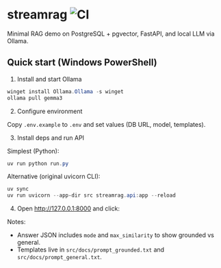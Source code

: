 # streamrag <img alt="CI" src="https://github.com/StreamingRAG/streamrag/actions/workflows/ci.yml/badge.svg">

Minimal RAG demo on PostgreSQL + pgvector, FastAPI, and local LLM via Ollama.

## Quick start (Windows PowerShell)

1) Install and start Ollama

```powershell
winget install Ollama.Ollama -s winget
ollama pull gemma3
```

2) Configure environment

Copy `.env.example` to `.env` and set values (DB URL, model, templates).

3) Install deps and run API

Simplest (Python):

```powershell
uv run python run.py
```

Alternative (original uvicorn CLI):

```powershell
uv sync
uv run uvicorn --app-dir src streamrag.api:app --reload
```

4) Open http://127.0.0.1:8000 and click:

Notes:
- Answer JSON includes `mode` and `max_similarity` to show grounded vs general.
- Templates live in `src/docs/prompt_grounded.txt` and `src/docs/prompt_general.txt`.